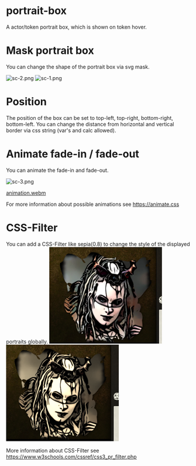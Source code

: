 # portrait-box
A actor/token portrait box, which is shown on token hover.

# Mask portrait box
You can change the shape of the portrait box via svg mask.

![sc-2.png](screenshots%2Fsc-2.png)
![sc-1.png](screenshots%2Fsc-1.png)
# Position
The position of the box can be set to top-left, top-right, bottom-right, bottom-left. You can change the distance from horizontal and vertical border via css string (var's and calc allowed).
# Animate fade-in / fade-out
You can animate the fade-in and fade-out. 

![sc-3.png](screenshots%2Fsc-3.png)

[animation.webm](https://user-images.githubusercontent.com/10399481/212316733-ade6e984-22a8-4f8f-952c-4d625c7ececb.webm)

For more information about possible animations see https://animate.css

# CSS-Filter
You can add a CSS-Filter like sepia(0.8) to change the style of the displayed portraits globally.
![sc-5.png](screenshots%2Fsc-5.png)
![sc-4.png](screenshots%2Fsc-4.png)

More information about CSS-Filter see https://www.w3schools.com/cssref/css3_pr_filter.php
